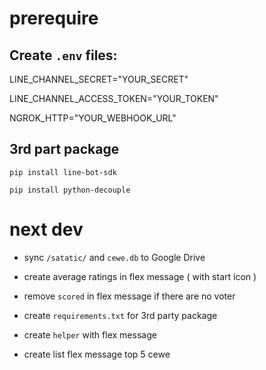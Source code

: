 # prerequire
## Create `.env` files:

  LINE_CHANNEL_SECRET="YOUR_SECRET"

  LINE_CHANNEL_ACCESS_TOKEN="YOUR_TOKEN"

  NGROK_HTTP="YOUR_WEBHOOK_URL"


## 3rd part package

`pip install line-bot-sdk`

`pip install python-decouple`


# next dev

- sync `/satatic/` and `cewe.db` to Google Drive

- create average ratings in flex message ( with start icon )

- remove `scored` in flex message if there are no voter

- create `requirements.txt` for 3rd party package

- create `helper` with flex message

- create list flex message top 5 cewe